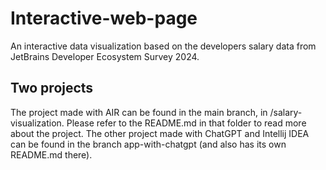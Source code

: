 # Interactive-web-page
An interactive data visualization based on the developers salary data from JetBrains Developer Ecosystem Survey 2024.

## Two projects
The project made with AIR can be found in the main branch, in /salary-visualization. Please refer to the README.md in that folder to read more about the project.
The other project made with ChatGPT and Intellij IDEA can be found in the branch app-with-chatgpt (and also has its own README.md there).
